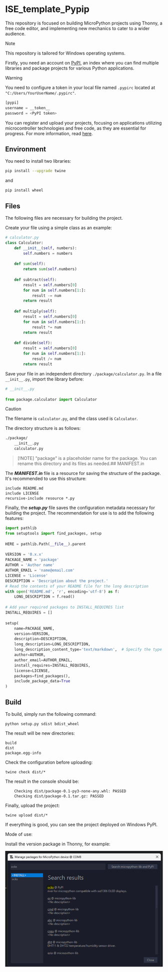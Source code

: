 
# ISE_template_Pypip

This repository is focused on building MicroPython projects using Thonny, a free code editor, and implementing new mechanics to cater to a wider audience.

> [!NOTE]
> This repository is tailored for Windows operating systems.

Firstly, you need an account on [PyPI](https://pypi.org/account/login/), an index where you can find multiple libraries and package projects for various Python applications.

> [!WARNING]
> You need to configure a token in your local file named `.pypirc` located at `"C:/Users/YourUserName/.pypirc"`.
> ```python
> [pypi]
> username = __token__
> password = <PyPI token>
> ```

You can register and upload your projects, focusing on applications utilizing microcontroller technologies and free code, as they are essential for progress. For more information, read [here](https://packaging.python.org/en/latest/specifications/pypirc/).

## Environment

You need to install two libraries:

```bash
pip install --upgrade twine
```

and

```bash
pip install wheel
```

## Files

The following files are necessary for building the project.


Create your file using a simple class as an example:

```python
# calculator.py
class Calculator:
    def __init__(self, numbers):
        self.numbers = numbers

    def sum(self):
        return sum(self.numbers)

    def subtract(self):
        result = self.numbers[0]
        for num in self.numbers[1:]:
            result -= num
        return result

    def multiply(self):
        result = self.numbers[0]
        for num in self.numbers[1:]:
            result *= num
        return result

    def divide(self):
        result = self.numbers[0]
        for num in self.numbers[1:]:
            result /= num
        return result
```

Save your file in an independent directory `./package/calculator.py`. In a file `__init__.py`, import the library before:

```python
# __init__.py

from package.calculator import Calculator
```

> [!CAUTION]
> The filename is `calculator.py`, and the class used is `Calculator`.


The directory structure is as follows:

```bash
./package/ 
    __init__.py
    calculator.py
```

> [!NOTE] "package" is a placeholder name for the package. You can rename this directory and its files as needed.## MANIFEST.in

The ***MANIFEST.in*** file is a resource for saving the structure of the package. It's recommended to use this structure:

```
include README.md
include LICENSE
recursive-include resource *.py
```

Finally, the ***setup.py*** file saves the configuration metadata necessary for building the project. The recommendation for use is to add the following features:

```python
import pathlib
from setuptools import find_packages, setup

HERE = pathlib.Path(__file__).parent

VERSION = '0.x.x'
PACKAGE_NAME = 'package'
AUTHOR = 'Author name'
AUTHOR_EMAIL = 'name@email.com'
LICENSE = 'License'
DESCRIPTION = 'Description about the project.'
# Read the contents of your README file for the long description
with open('README.md', 'r', encoding='utf-8') as f:
    LONG_DESCRIPTION = f.read()

# Add your required packages to INSTALL_REQUIRES list
INSTALL_REQUIRES = []

setup(
    name=PACKAGE_NAME,
    version=VERSION,
    description=DESCRIPTION,
    long_description=LONG_DESCRIPTION,
    long_description_content_type='text/markdown',  # Specify the type of content
    author=AUTHOR,
    author_email=AUTHOR_EMAIL,
    install_requires=INSTALL_REQUIRES,
    license=LICENSE,
    packages=find_packages(),
    include_package_data=True
)
```

## Build

To build, simply run the following command:

```
python setup.py sdist bdist_wheel
```

The result will be new directories:

```
build
dist
package.egg-info
```

Check the configuration before uploading:

```
twine check dist/*
```

The result in the console should be:

```
    Checking dist/package-0.1-py3-none-any.whl: PASSED
    Checking dist/package-0.1.tar.gz: PASSED
```

Finally, upload the project:

```
twine upload dist/*
```

If everything is good, you can see the project deployed on Windows PyPI.

Mode of use:

Install the version package in Thonny, for example:

![Thonny install](https://raw.githubusercontent.com/Cesarbautista10/ISE_SSD1306/main/Images/ins.png)
